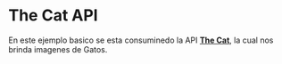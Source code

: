 # The Cat API

En este ejemplo basico se esta consuminedo la API **[The Cat](https://api.thecatapi.com/v1/images/search)**, la cual nos brinda imagenes de Gatos.
